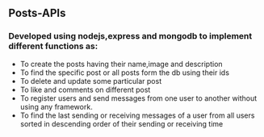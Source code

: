 ## Posts-APIs
### Developed using nodejs,express and mongodb to implement different functions as:
* To create the posts having their name,image and description
* To find the specific post or all posts form the db using their ids 
* To delete and update some particular post
* To like and comments on different post
* To register users and send messages from one user to another without using any framework.
* To find the last sending or receiving messages of a user from all users sorted in descending order of their sending or receiving time
